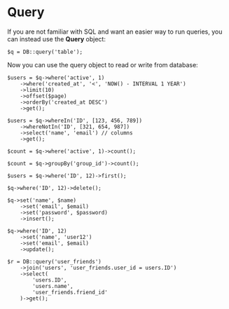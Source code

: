 # Query

If you are not familiar with SQL and want an easier way to run queries, you can instead use the **Query** object:

```
$q = DB::query('table');
```

Now you can use the query object to read or write from database:

```
$users = $q->where('active', 1)
    ->where('created_at', '<', 'NOW() - INTERVAL 1 YEAR')
    ->limit(10)
    ->offset($page)
    ->orderBy('created_at DESC')
    ->get();
    
$users = $q->whereIn('ID', [123, 456, 789])
    ->whereNotIn('ID', [321, 654, 987])
    ->select('name', 'email') // columns
    ->get();
    
$count = $q->where('active', 1)->count();

$count = $q->groupBy('group_id')->count();
    
$users = $q->where('ID', 12)->first();

$q->where('ID', 12)->delete();

$q->set('name', $name)
    ->set('email', $email)
    ->set('password', $password)
    ->insert();

$q->where('ID', 12)
    ->set('name', 'user12')
    ->set('email', $email)
    ->update();
    
$r = DB::query('user_friends')
    ->join('users', 'user_friends.user_id = users.ID')
    ->select(
        'users.ID',
        'users.name',
        'user_friends.friend_id'
    )->get();
    
```
